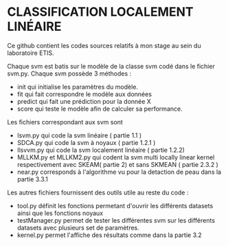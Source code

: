 # CLASSIFICATION LOCALEMENT  LINÉAIRE 
Ce github contient les codes sources relatifs à mon stage au sein du laboratoire ETIS. 

Chaque svm est batis sur le modèle de la classe svm codé dans le fichier svm.py. 
Chaque svm possède 3 méthodes :  

- init qui initialise les paramètres du modèle. 
- fit qui fait correspondre le modèle aux données
- predict qui fait une prédiction pour la donnée X
- score qui teste le modèle afin de calculer sa performance. 

Les fichiers correspondant aux svm sont 
- lsvm.py qui code la svm linéaire ( partie 1.1 )
- SDCA.py qui code la svm  à noyaux ( partie 1.2.1 )
- llsvvm.py qui code la svm localement linéaire ( partie 1.2.2) 
- MLLKM.py et MLLKM2.py qui codent la svm multi locally linear kernel respectivement avec SKEAM( partie 2) et sans SKMEAN ( partie 2.3.2 )
- near.py corresponds à l'algorithme vu pour la detaction de peau dans la partie 3.3.1


Les autres fichiers fournissent des outils utile au reste du code : 
- tool.py définit les fonctions permetant d'ouvrir les différents datasets ainsi que les fonctions noyaux
- testManager.py permet de tester les différentes svm sur les différents datasets avec plusieurs set de paramètres. 
- kernel.py permet l'affiche des résultats comme dans la partie 3.2 

